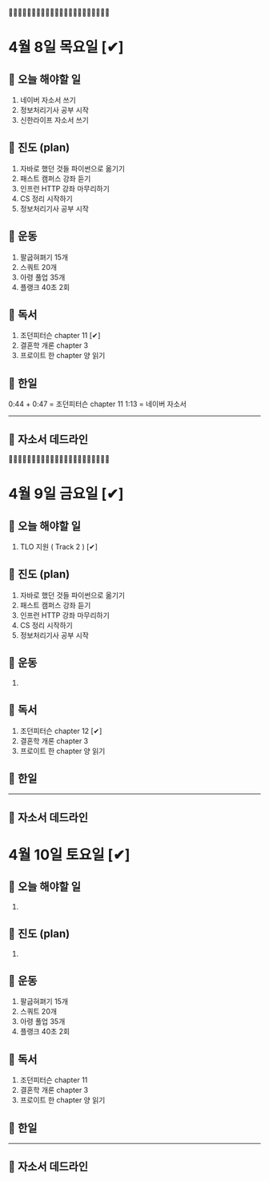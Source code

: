 
🚴‍♂️🚴‍♂️🚴‍♂️🚴‍♂️🚴‍♂️🚴‍♂️🚴‍♂️🚴‍♂️🚴‍♂️🚴‍♂️🚴‍♂️

# 4월 8일 목요일 [✔]

## 📌 오늘 해야할 일

1. 네이버 자소서 쓰기
2. 정보처리기사 공부 시작
3. 신한라이프 자소서 쓰기

## 📌 진도 (plan)

1. 자바로 했던 것들 파이썬으로 옮기기
2. 패스트 캠퍼스 강좌 듣기
3. 인프런 HTTP 강좌 마무리하기
4. CS 정리 시작하기
5. 정보처리기사 공부 시작

## 📌 운동

1. 팔굽혀펴기 15개 
2. 스쿼트 20개 
3. 아령 풀업 35개
4. 플랭크 40초 2회 

## 📌 독서

1. 조던피터슨 chapter 11  [✔]
2. 결혼학 개론 chapter 3
3. 프로이트 한 chapter 양 읽기

## 📌 한일
0:44 + 0:47 = 조던피터슨 chapter 11
1:13 = 네이버 자소서
___

## 📌 자소서 데드라인

🚴‍♂️🚴‍♂️🚴‍♂️🚴‍♂️🚴‍♂️🚴‍♂️🚴‍♂️🚴‍♂️🚴‍♂️🚴‍♂️🚴‍♂️

# 4월 9일 금요일 [✔]

## 📌 오늘 해야할 일

1. TLO 지원 ( Track 2 ) [✔]


## 📌 진도 (plan)

1. 자바로 했던 것들 파이썬으로 옮기기
2. 패스트 캠퍼스 강좌 듣기
3. 인프런 HTTP 강좌 마무리하기
4. CS 정리 시작하기
5. 정보처리기사 공부 시작

## 📌 운동

1. 

## 📌 독서

1. 조던피터슨 chapter 12 [✔]
2. 결혼학 개론 chapter 3
3. 프로이트 한 chapter 양 읽기

## 📌 한일
___

## 📌 자소서 데드라인

# 4월 10일 토요일 [✔]

## 📌 오늘 해야할 일

1. 

## 📌 진도 (plan)

1. 

## 📌 운동

1. 팔굽혀펴기 15개 
2. 스쿼트 20개 
3. 아령 풀업 35개
4. 플랭크 40초 2회 

## 📌 독서

1. 조던피터슨 chapter 11 
2. 결혼학 개론 chapter 3
3. 프로이트 한 chapter 양 읽기

## 📌 한일
___

## 📌 자소서 데드라인
